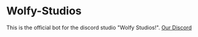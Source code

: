 # Wolfy-Studios
This is the official bot for the discord studio "Wolfy Studios!".
[Our Discord](https://discord.gg/Ch5HEjj)
